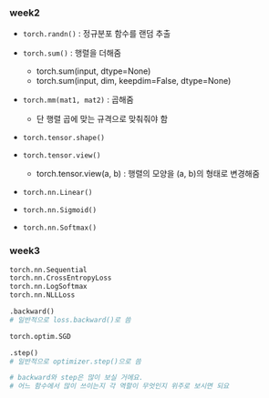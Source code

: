 ### week2

* `torch.randn()` : 정규분포 함수를 랜덤 추출

* `torch.sum()` : 행렬을 더해줌
  * torch.sum(input, dtype=None)
  * torch.sum(input, dim, keepdim=False, dtype=None)
* `torch.mm(mat1, mat2)` : 곱해줌
  * 단 행렬 곱에 맞는 규격으로 맞춰줘야 함
* `torch.tensor.shape()`
* `torch.tensor.view()`
  * torch.tensor.view(a, b) : 행렬의 모양을 (a, b)의 형태로 변경해줌



* `torch.nn.Linear()`
* `torch.nn.Sigmoid()`
* `torch.nn.Softmax()`







### week3

```python
torch.nn.Sequential
torch.nn.CrossEntropyLoss
torch.nn.LogSoftmax
torch.nn.NLLLoss

.backward()
# 일반적으로 loss.backward()로 씀

torch.optim.SGD

.step()
# 일반적으로 optimizer.step()으로 씀

# backward와 step은 많이 보실 거에요.
# 어느 함수에서 많이 쓰이는지 각 역할이 무엇인지 위주로 보시면 되요
```

